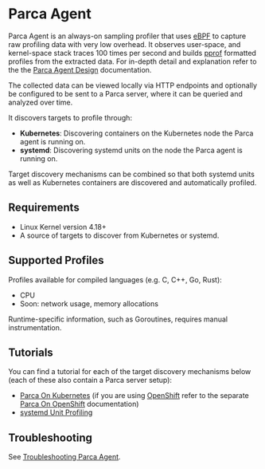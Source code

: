 # Parca Agent

Parca Agent is an always-on sampling profiler that uses [eBPF](https://ebpf.io/) to capture raw profiling data with very low overhead. It observes user-space, and kernel-space stack traces 100 times per second and builds [pprof](https://github.com/google/pprof) formatted profiles from the extracted data. For in-depth detail and explanation refer to the the [Parca Agent Design](/docs/parca-agent-design) documentation.

The collected data can be viewed locally via HTTP endpoints and optionally be configured to be sent to a Parca server, where it can be queried and analyzed over time.

It discovers targets to profile through:

* **Kubernetes**: Discovering containers on the Kubernetes node the Parca agent is running on.
* **systemd**: Discovering systemd units on the node the Parca agent is running on.

Target discovery mechanisms can be combined so that both systemd units as well as Kubernetes containers are discovered and automatically profiled.

## Requirements

* Linux Kernel version 4.18+
* A source of targets to discover from Kubernetes or systemd.

## Supported Profiles

Profiles available for compiled languages (e.g. C, C++, Go, Rust):

* CPU
* Soon: network usage, memory allocations

Runtime-specific information, such as Goroutines, requires manual instrumentation.

## Tutorials

You can find a tutorial for each of the target discovery mechanisms below (each of these also contain a Parca server setup):

* [Parca On Kubernetes](/docs/kubernetes) (if you are using [OpenShift](https://www.redhat.com/en/technologies/cloud-computing/openshift) refer to the separate [Parca On OpenShift](/docs/openshift) documentation)
* [systemd Unit Profiling](/docs/systemd)

## Troubleshooting

See [Troubleshooting Parca Agent](/docs/troubleshooting-parca-agent).
